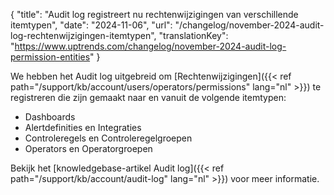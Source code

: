 {
  "title": "Audit log registreert nu rechtenwijzigingen van verschillende itemtypen",
  "date": "2024-11-06",
  "url": "/changelog/november-2024-audit-log-rechtenwijzigingen-itemtypen",
  "translationKey": "https://www.uptrends.com/changelog/november-2024-audit-log-permission-entities"
}

We hebben het Audit log uitgebreid om [Rechtenwijzigingen]({{< ref path="/support/kb/account/users/operators/permissions" lang="nl" >}}) te registreren die zijn gemaakt naar en vanuit de volgende itemtypen:

- Dashboards
- Alertdefinities en Integraties
- Controleregels en Controleregelgroepen
- Operators en Operatorgroepen

Bekijk het [knowledgebase-artikel Audit log]({{< ref path="/support/kb/account/audit-log" lang="nl" >}}) voor meer informatie.